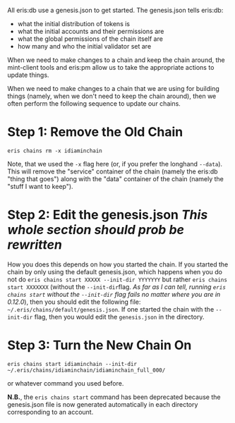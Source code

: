 All eris:db use a genesis.json to get started. The genesis.json tells eris:db:

* what the initial distribution of tokens is
* what the initial accounts and their permissions are
* what the global permissions of the chain itself are
* how many and who the initial validator set are

When we need to make changes to a chain and keep the chain around, the mint-client tools and eris:pm allow us to take the appropriate actions to update things.

When we need to make changes to a chain that we are using for building things (namely, when we don't need to keep the chain around), then we often perform the following sequence to update our chains.

# Step 1: Remove the Old Chain

```
eris chains rm -x idiaminchain
```

Note, that we used the `-x` flag here (or, if you prefer the longhand `--data`). This will remove the "service" container of the chain (namely the eris:db "thing that goes") along with the "data" container of the chain (namely the "stuff I want to keep").

# Step 2: Edit the genesis.json *This whole section should prob be rewritten*

How you does this depends on how you started the chain. If you started the chain by only using the default genesis.json, which happens when you do not do `eris chains start XXXXX --init-dir YYYYYYY` but rather `eris chains start XXXXXXX` (without the `--init-dir`flag. *As far as I can tell, running `eris chains start` without the `--init-dir` flag fails no matter where you are in 0.12.0*), then you should edit the following file: `~/.eris/chains/default/genesis.json`. If one started the chain with the `--init-dir` flag, then you would edit the `genesis.json` in the directory.

# Step 3: Turn the New Chain On

```
eris chains start idiaminchain --init-dir ~/.eris/chains/idiaminchain/idiaminchain_full_000/
```


or whatever command you used before. 

**N.B.**, the `eris chains start` command has been deprecated because the genesis.json file is now generated automatically in each directory corresponding to an account.
